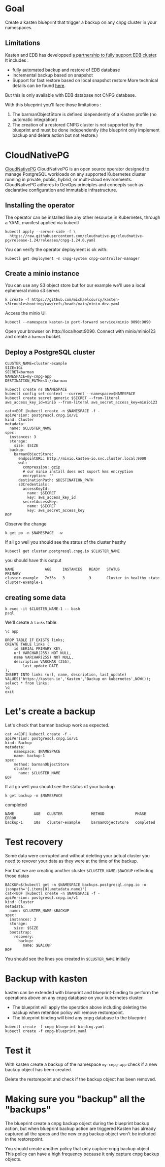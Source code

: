 # Goal 

Create a kasten blueprint that trigger a backup on any cnpg cluster in your namespaces.

## Limitations 

Kasten and EDB has developped [a partnership to fully support EDB cluster](https://veeamkasten.dev/edb-and-kasten).
It includes : 
- fully automated backup and restore of EDB database
- Incremental backup based on snapshot 
- Support for fast restore based on local snapshot restore 
More technical details can be found [here](https://github.com/michaelcourcy/edb-kasten). 

But this is only available with EDB database not CNPG database.

With this blueprint you'll face those limitations :

1. The barmanObjectStore is defined idependently of a Kasten profile (no automatic integration)
2. The creation of a restored CNPG cluster is not supported by the blueprint and must be done independently (the blueprint only implement backup and delete action but not restore.)

# CloudNativePG

[CloudNativePG](https://cloudnative-pg.io/documentation/1.22/) CloudNativePG is an open source operator designed to manage PostgreSQL workloads on any supported Kubernetes cluster running in private, public, hybrid, or multi-cloud environments. CloudNativePG adheres to DevOps principles and concepts such as declarative configuration and immutable infrastructure.


## Installing the operator

The operator can be installed like any other resource in Kubernetes, through a YAML manifest applied via kubectl

```
kubectl apply --server-side -f \
  https://raw.githubusercontent.com/cloudnative-pg/cloudnative-pg/release-1.24/releases/cnpg-1.24.0.yaml
```

You can verify the operator deployment is ok with:

```
kubectl get deployment -n cnpg-system cnpg-controller-manager
```

## Create a minio instance 

You can use any S3 object store but for our example we'll use a local ephemeral minio s3 server.
```
k create -f https://github.com/michaelcourcy/kasten-s3troubleshooting/raw/refs/heads/main/minio-dev.yaml
```

Access the minio UI 
```
kubectl --namespace kasten-io port-forward service/minio 9090:9090  
```
Open your browser on  http://localhost:9090. Connect with minio/minio123 and create a `barman` bucket.


## Deploy a PostgreSQL cluster

```
CLUSTER_NAME=cluster-example
SIZE=1Gi
SECRET=barman
NAMESPACE=my-cnpg-app
DESTINATION_PATH=s3://barman

kubectl create ns $NAMESPACE
kubectl config set-context --current --namespace=$NAMESPACE
kubectl create secret generic $SECRET --from-literal aws_access_key_id=minio --from-literal aws_secret_access_key=minio123

cat<<EOF |kubectl create -n $NAMESPACE -f -
apiVersion: postgresql.cnpg.io/v1
kind: Cluster
metadata:
  name: $CLUSTER_NAME
spec:
  instances: 3
  storage:
    size: $SIZE
  backup:
    barmanObjectStore:
      endpointURL: http://minio.kasten-io.svc.cluster.local:9000
      wal:
        compression: gzip
        # our minio install does not suport kms encryption         
        encryption: ""
      destinationPath: $DESTINATION_PATH
      s3Credentials:
        accessKeyId:
          name: $SECRET
          key: aws_access_key_id
        secretAccessKey:
          name: $SECRET
          key: aws_secret_access_key
EOF
```

Observe the change 
```
k get po -n $NAMESPACE  -w
```

If all go well you should see the status of the cluster heathy 
```
kubectl get cluster.postgresql.cnpg.io $CLUSTER_NAME
```

you should have this output
```
NAME              AGE     INSTANCES   READY   STATUS                     PRIMARY
cluster-example   7m35s   3           3       Cluster in healthy state   cluster-example-1
```

## creating some data 

```
k exec -it $CLUSTER_NAME-1 -- bash
psql
```


We'll create a `links` table:
```
\c app

DROP TABLE IF EXISTS links;
CREATE TABLE links (
	id SERIAL PRIMARY KEY,
	url VARCHAR(255) NOT NULL,
	name VARCHAR(255) NOT NULL,
	description VARCHAR (255),
        last_update DATE
);
INSERT INTO links (url, name, description, last_update) VALUES('https://kasten.io','Kasten','Backup on kubernetes',NOW());
select * from links;
\q
exit
```

# Let's create a backup

Let's check that barman backup work as expected.

```
cat <<EOF| kubectl create -f -
apiVersion: postgresql.cnpg.io/v1
kind: Backup
metadata:
    namespace: $NAMESPACE
    name: backup-1
spec:
    method: barmanObjectStore
    cluster:
      name: $CLUSTER_NAME
EOF
```

If all go well you should see the status of your backup 
```
k get backup -n $NAMESPACE 
```

completed
```
NAME         AGE   CLUSTER             METHOD              PHASE       ERROR
backup-1     10s   cluster-example     barmanObjectStore   completed
```


# Test recovery 

Some data were corrupted and without deleting your actual cluster you need to revover your data 
as they were at the time of the backup.

For that we are creating another cluster `$CLUSTER_NAME-$BACKUP` reflecting those datas
```
BACKUP=$(kubectl get -n $NAMESPACE backups.postgresql.cnpg.io -o jsonpath='{.items[0].metadata.name}')
cat<<EOF |kubectl create -n $NAMESPACE -f -
apiVersion: postgresql.cnpg.io/v1
kind: Cluster
metadata:
  name: $CLUSTER_NAME-$BACKUP
spec:
  instances: 3
  storage:
    size: $SIZE
  bootstrap:
    recovery:
      backup:
        name: $BACKUP  
EOF
```

You should see the lines you created in `$CLUSTER_NAME` initially

# Backup with kasten 

kasten can be extended with blueprint and blueprint-binding to perform the operations above on any cnpg database on 
your kubernetes cluster. 

- The blueprint will apply the operation above including deleting the backup when retention policy will remove restorepoint.
- The blueprint binding will bind any cnpg database to the blueprint

```
kubectl create -f cnpg-blueprint-binding.yaml
kubectl create -f cnpg-blueprint.yaml
```

# Test it 

With kasten create a backup of the namespace `my-cnpg-app` check if a new backup object has been created.

Delete the restorepoint and check if the backup object has been removed.

# Making sure you "backup" all the "backups"

The blueprint create a cnpg backup object during the blueprint backup action, but when blueprint backup action
are triggered Kasten has already captured all the specs and the new cnpg backup object won't be included in the 
restorepoint. 

You should create another policy that only capture cnpg backup object. This policy can have a high frequency because
it only capture cnpg backup objects.





